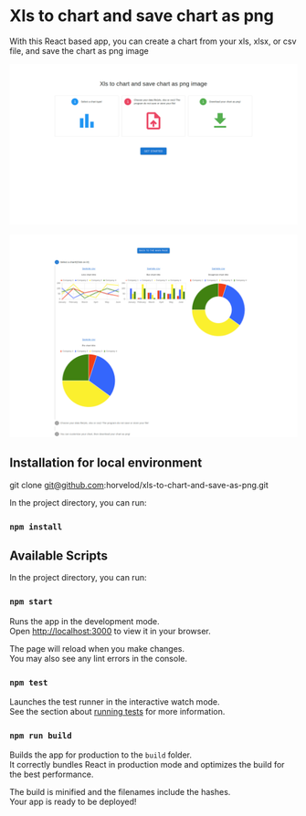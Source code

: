 # Xls to chart and save chart as png

With this React based app, you can create a chart from your xls, xlsx, or csv file, and save the chart as png image

![Preview 1](https://github.com/horvelod/xls-to-chart-and-save-as-png/blob/master/public/images/previmg1.png?raw=true)

![Preview 2](https://github.com/horvelod/xls-to-chart-and-save-as-png/blob/master/public/images/previmg2.png?raw=true)

## Installation for local environment 

git clone git@github.com:horvelod/xls-to-chart-and-save-as-png.git

In the project directory, you can run:

### `npm install`

## Available Scripts

In the project directory, you can run:

### `npm start`

Runs the app in the development mode.\
Open [http://localhost:3000](http://localhost:3000) to view it in your browser.

The page will reload when you make changes.\
You may also see any lint errors in the console.

### `npm test`

Launches the test runner in the interactive watch mode.\
See the section about [running tests](https://facebook.github.io/create-react-app/docs/running-tests) for more information.

### `npm run build`

Builds the app for production to the `build` folder.\
It correctly bundles React in production mode and optimizes the build for the best performance.

The build is minified and the filenames include the hashes.\
Your app is ready to be deployed!